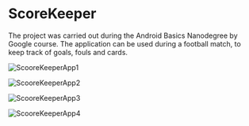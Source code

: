 # ScoreKeeper


The project was carried out during the Android Basics Nanodegree by Google course.
The application can be used during a football match, to keep track of goals, fouls and cards.

![ScooreKeeperApp1](https://user-images.githubusercontent.com/80470834/111335361-ffc37b80-867c-11eb-98cc-2523b0081191.png)

![ScooreKeeperApp2](https://user-images.githubusercontent.com/80470834/111335371-018d3f00-867d-11eb-958b-9850bc821dfc.png)

![ScooreKeeperApp3](https://user-images.githubusercontent.com/80470834/111335374-02be6c00-867d-11eb-9a43-b553ec7d9b12.png)

![ScooreKeeperApp4](https://user-images.githubusercontent.com/80470834/111335379-03570280-867d-11eb-9440-3ce28ea7de61.png)


